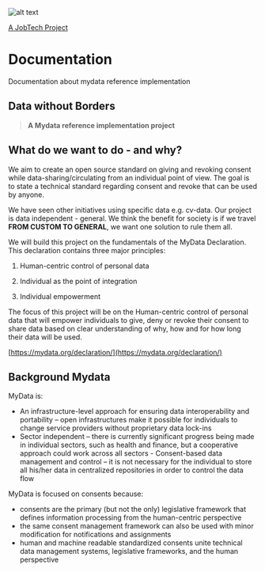 ![alt text][logo]

[logo]: https://github.com/MagnumOpuses/project-meta/blob/master/img/jobtechdev_black.png "JobTech dev logo"

[A JobTech Project](https://www.jobtechdev.se)

# Documentation
Documentation about mydata reference implementation 

## Data without Borders

> **A Mydata reference implementation project**

## What do we want to do - and why?

We aim to create an open source standard on giving and revoking consent while data-sharing/circulating from an individual point of view. The goal is to state a technical standard regarding consent and revoke that can be used by anyone.

We have seen other initiatives using specific data e.g. cv-data. Our project is data independent - general. We think the benefit for society is if we travel **FROM CUSTOM TO GENERAL**, we want one solution to rule them all.

We will build this project on the fundamentals of the MyData Declaration. This declaration contains three major principles:

1.  Human-centric control of personal data

2.  Individual as the point of integration

3.  Individual empowerment

The focus of this project will be on the Human-centric control of personal data that will empower individuals to give, deny or revoke their consent to share data based on clear understanding of why, how and for how long their data will be used.

[https://mydata.org/declaration/](https://mydata.org/declaration/)

## Background Mydata

MyData is:

- An infrastructure-level approach for ensuring data interoperability and portability – open infrastructures make it possible for individuals to change service providers without proprietary data lock-ins
- Sector independent – there is currently significant progress being made in individual sectors, such as health and finance, but a cooperative approach could work across all sectors - Consent-based data management and control – it is not necessary for the individual to store all his/her data in centralized repositories in order to control the data flow

MyData is focused on consents because:

- consents are the primary (but not the only) legislative framework that defines information processing from the human-centric perspective
- the same consent management framework can also be used with minor modification for notifications and assignments
- human and machine readable standardized consents unite technical data management systems, legislative frameworks, and the human perspective
